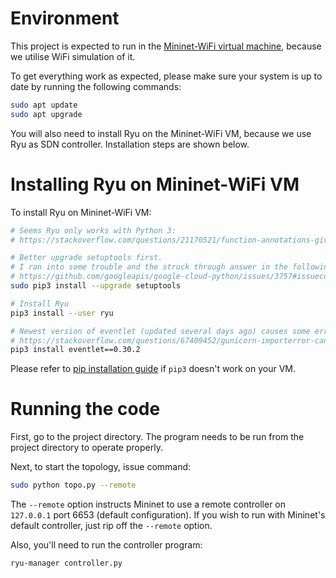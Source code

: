 # Environment

This project is expected to run in the [Mininet-WiFi virtual machine](https://drive.google.com/file/d/1R8n4thPwV2krFa6WNP0Eh05ZHZEdhw4W/view?usp=sharing),
because we utilise WiFi simulation of it.

To get everything work as expected, please make sure your system is up to date by running the following commands:

```bash
sudo apt update
sudo apt upgrade
```

You will also need to install Ryu on the Mininet-WiFi VM, because we use Ryu as SDN controller.
Installation steps are shown below.


# Installing Ryu on Mininet-WiFi VM

To install Ryu on Mininet-WiFi VM:

```bash
# Seems Ryu only works with Python 3: 
# https://stackoverflow.com/questions/21170521/function-annotations-giving-error-in-python

# Better upgrade setuptools first. 
# I ran into some trouble and the struck through answer in the following link somehow helped me: 
# https://github.com/googleapis/google-cloud-python/issues/3757#issuecomment-321028963
sudo pip3 install --upgrade setuptools

# Install Ryu
pip3 install --user ryu

# Newest version of eventlet (updated several days ago) causes some error. Install an older version instead: 
# https://stackoverflow.com/questions/67409452/gunicorn-importerror-cannot-import-name-already-handled-from-eventlet-wsgi
pip3 install eventlet==0.30.2
```

Please refer to [pip installation guide](https://pip.pypa.io/en/stable/installing/) if `pip3` doesn't work on your VM.

# Running the code

First, go to the project directory. The program needs to be run from the project directory to operate properly.

Next, to start the topology, issue command:

```bash
sudo python topo.py --remote
```

The `--remote` option instructs Mininet to use a remote controller on `127.0.0.1` port 6653 (default configuration). 
If you wish to run with Mininet's default controller, just rip off the `--remote` option.

Also, you'll need to run the controller program:

```bash
ryu-manager controller.py
```

